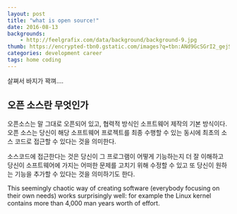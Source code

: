 ```yaml
---
layout: post
title: "what is open source!"
date: 2016-08-13
backgrounds:
    - http://feelgrafix.com/data/background/background-9.jpg
thumb: https://encrypted-tbn0.gstatic.com/images?q=tbn:ANd9GcSGrI2_gejSWa7kYiyZTNj6apIeOxUVAuiygQaiaqrQwCyc6ZFD
categories: development career
tags: home coding
---
```


살쪄서 바지가 꽉껴....

## 오픈 소스란 무엇인가

오픈소스는 말 그대로 오픈되어 있고, 협력적 방식인 소프트웨어 제작의 기본 방식이다. 오픈 소스는 당신이 해당 소프트웨어 프로젝트를 최종 수행할 수 있는 동시에 최초의 소스 코드로 접근할 수 있다는 것을 의미한다.

소스코드에 접근한다는 것은 당신이 그 프로그램이 어떻게 기능하는지 더 잘 이해하고 당신이 소프트웨어에 가지는 어떠한 문제를 고치기 위해 수정할 수 있고 또 당신이 원하는 기능을 추가할 수 있다는 것을 의미하기도 한다.

This seemingly chaotic way of creating software (everybody focusing on their own needs) works surprisingly well: for example the Linux kernel contains more than 4,000 man years worth of effort.